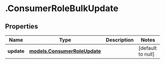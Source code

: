# .ConsumerRoleBulkUpdate

## Properties
Name | Type | Description | Notes
------------ | ------------- | ------------- | -------------
**update** | [**models.ConsumerRoleUpdate**](models.ConsumerRoleUpdate.md) |  | [default to null]


